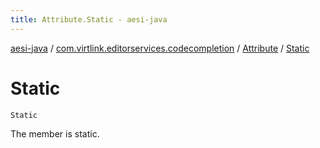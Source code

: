 ```yaml
---
title: Attribute.Static - aesi-java
---
```


[aesi-java](../../index.html) / [com.virtlink.editorservices.codecompletion](../index.html) / [Attribute](index.html) / [Static](.)

# Static

`Static`

The member is static.

